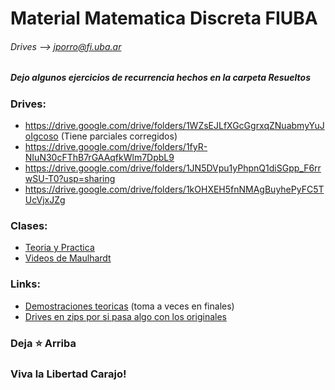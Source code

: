 # Material Matematica Discreta FIUBA
###### Drives --> jporro@fi.uba.ar
##### Dejo algunos ejercicios de recurrencia hechos en la carpeta Resueltos

### Drives:
* https://drive.google.com/drive/folders/1WZsEJLfXGcGgrxqZNuabmyYuJoIgcoso (Tiene parciales corregidos)
* https://drive.google.com/drive/folders/1fyR-NIuN30cFThB7rGAAqfkWlm7DpbL9
* https://drive.google.com/drive/folders/1JN5DVpu1yPhpnQ1diSGpp_F6rrwSU-T0?usp=sharing
* https://drive.google.com/drive/folders/1kOHXEH5fnNMAgBuyhePyFC5TUcVjxJZg

### Clases:
* [Teoria y Practica](https://drive.google.com/drive/folders/1tPdmZbSLFGi1G8Xq9ISNbRxDimYXWERy)
* [Videos de Maulhardt](https://youtube.com/playlist?list=PLM7ZBJfsXV3Se8Mjwn8RRbkFHl4OComOb) 

### Links:
* [Demostraciones teoricas](https://gist.github.com/milemarchese/3443345e9f895018dca2dacc78a9cc77#file-6107_matematica_discreta-ejercicios_de_final-ipynb) (toma a veces en finales)
* [Drives en zips por si pasa algo con los originales](https://drive.google.com/drive/u/1/folders/1ewmcffTqOaZw3W5vT_prZMxQDUoGcvsQ)

### Deja **⭐** Arriba
### Viva la Libertad Carajo!

